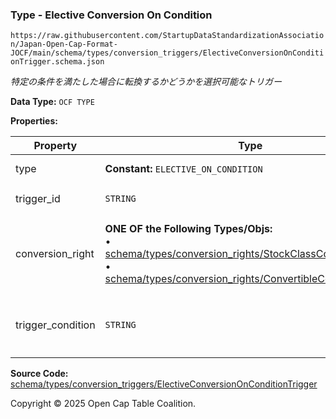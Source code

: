 ### Type - Elective Conversion On Condition

`https://raw.githubusercontent.com/StartupDataStandardizationAssociation/Japan-Open-Cap-Format-JOCF/main/schema/types/conversion_triggers/ElectiveConversionOnConditionTrigger.schema.json`

_特定の条件を満たした場合に転換するかどうかを選択可能なトリガー_

**Data Type:** `OCF TYPE`

**Properties:**

| Property          | Type                                                                                                                                                                                                                                                                                     | Description           | Required   |
| ----------------- | ---------------------------------------------------------------------------------------------------------------------------------------------------------------------------------------------------------------------------------------------------------------------------------------- | --------------------- | ---------- |
| type              | **Constant:** `ELECTIVE_ON_CONDITION`                                                                                                                                                                                                                                                    | Scalar Constant       | `REQUIRED` |
| trigger_id        | `STRING`                                                                                                                                                                                                                                                                                 | トリガーのID               | `REQUIRED` |
| conversion_right  | **ONE OF the Following Types/Objs:**</br>&bull; [schema/types/conversion_rights/StockClassConversionRight](../conversion_rights/StockClassConversionRight.md)</br>&bull; [schema/types/conversion_rights/ConvertibleConversionRight](../conversion_rights/ConvertibleConversionRight.md) | トリガー条件を満たした場合に発動する転換権 | `REQUIRED` |
| trigger_condition | `STRING`                                                                                                                                                                                                                                                                                 | 転換を選択可能となる条件を表す法的文言   | `REQUIRED` |

**Source Code:** [schema/types/conversion_triggers/ElectiveConversionOnConditionTrigger](../../../../../schema/types/conversion_triggers/ElectiveConversionOnConditionTrigger.schema.json)

Copyright © 2025 Open Cap Table Coalition.
